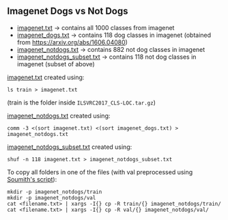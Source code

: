 ## Imagenet Dogs vs Not Dogs

- [imagenet.txt](imagenet.txt) -> contains all 1000 classes from imagenet
- [imagenet_dogs.txt](imagenet_dogs.txt) -> contains 118 dog classes in imagenet (obtained from https://arxiv.org/abs/1606.04080)
- [imagenet_notdogs.txt](imagenet_notdogs.txt) -> contains 882 not dog classes in imagenet
- [imagenet_notdogs_subset.txt](imagenet_notdogs_subset.txt) -> contains 118 not dog classes in imagenet (subset of above)

[imagenet.txt](imagenet.txt) created using:

```
ls train > imagenet.txt
```
(train is the folder inside `ILSVRC2017_CLS-LOC.tar.gz`)

[imagenet_notdogs.txt](imagenet_notdogs.txt) created using:

```
comm -3 <(sort imagenet.txt) <(sort imagenet_dogs.txt) > imagenet_notdogs.txt
```

[imagenet_notdogs_subset.txt](imagenet_notdogs_subset.txt) created using:

```
shuf -n 118 imagenet.txt > imagenet_notdogs_subset.txt
```

To copy all folders in one of the files (with val preprocessed using [Soumith's script](https://raw.githubusercontent.com/soumith/imagenetloader.torch/master/valprep.sh)):

```
mkdir -p imagenet_notdogs/train
mkdir -p imagenet_notdogs/val
cat <filename.txt> | xargs -I{} cp -R train/{} imagenet_notdogs/train/
cat <filename.txt> | xargs -I{} cp -R val/{} imagenet_notdogs/val/
```
